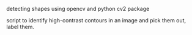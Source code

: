 detecting shapes using opencv and python cv2 package

script to identify high-contrast contours in an image and pick them out, label them.

